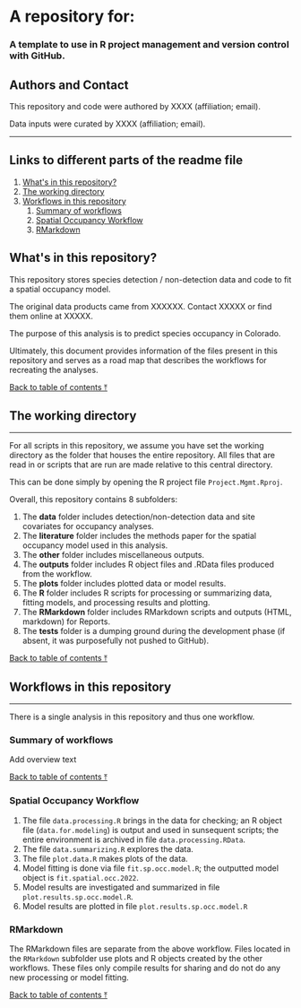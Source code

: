 # A repository for:

### A template to use in R project management and version control with GitHub.

## Authors and Contact

This repository and code were authored by XXXX (affiliation; email).

Data inputs were curated by XXXX (affiliation; email).

---

## Links to different parts of the readme file

1. [What's in this repository?](#whats-in-this-repository)
2. [The working directory](#the-working-directory)
3. [Workflows in this repository](#workflows-in-this-repository)
	1. [Summary of workflows](#Summary-of-workflows)
	3. [Spatial Occupancy Workflow ](#Spatial-Occupancy-Workflow)
	5. [RMarkdown](#Rmarkdown)


## What's in this repository?

This repository stores species detection / non-detection data and code to fit a spatial occupancy model. 

The original data products came from XXXXXX. Contact XXXXX or find them online at XXXXX. 

The purpose of this analysis is to predict species occupancy in Colorado. 

Ultimately, this document provides information of the files present in this repository and serves as a road map that describes the workflows for recreating the analyses. 


[Back to table of contents ⤒](#a-repository-for)


## The working directory

---

For all scripts in this repository, we assume you have set the working directory as the folder that houses the entire repository. All files that are read in or scripts that are run are made relative to this central directory.

This can be done simply by opening the R project file `Project.Mgmt.Rproj`.

Overall, this repository contains 8 subfolders:

1) The **data** folder includes detection/non-detection data and site covariates for occupancy analyses.
2) The **literature** folder includes the methods paper for the spatial occupancy model used in this analysis. 
3) The **other** folder includes miscellaneous outputs.
4) The **outputs** folder includes R object files and .RData files produced from the workflow.
5) The **plots** folder includes plotted data or model results.
6) The **R** folder includes R scripts for processing or summarizing data, fitting models, and processing results and plotting.
7) The **RMarkdown** folder includes RMarkdown scripts and outputs (HTML, markdown) for Reports.
8) The **tests** folder is a dumping ground during the development phase (if absent, it was purposefully not pushed to GitHub).

[Back to table of contents ⤒](#a-repository-for)


## Workflows in this repository

---

There is a single analysis in this repository and thus one workflow.

### Summary of workflows

Add overview text

[Back to table of contents ⤒](#a-repository-for)

### Spatial Occupancy Workflow 

1) The file `data.processing.R` brings in the data for checking; an R object file (`data.for.modeling`) is output and used in sunsequent scripts; the entire environment is archived in file `data.processing.RData`.
2) The file `data.summarizing.R` explores the data. 
3) The file `plot.data.R` makes plots of the data.
4) Model fitting is done via file `fit.sp.occ.model.R`; the outputted model object is `fit.spatial.occ.2022`.
5) Model results are investigated and summarized in file `plot.results.sp.occ.model.R`.
6) Model results are plotted in file `plot.results.sp.occ.model.R`


### RMarkdown

The RMarkdown files are separate from the above workflow. Files located in the `RMarkdown` subfolder use plots and R objects created by the other workflows.
These files only compile results for sharing and do not do any new processing or model fitting. 


[Back to table of contents ⤒](#a-repository-for)